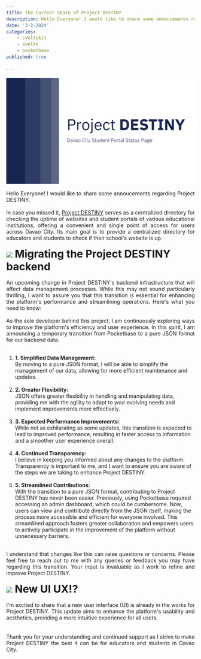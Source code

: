 ```yaml
---
title: The Current State of Project DESTINY
description: Hello Everyone! I would like to share some annoucements regarding Project DESTINY.
date: '3-2-2024'
categories:
    - sveltekit
    - svelte
    - pocketbase
published: true

---
```


<div style="display: flex; justify-content: center;">
 <img src="https://github.com/jeoooo/PROJECTDESTINY/raw/main/projectdestiny.png" alt="destiny" width="1000"/>
 </div>

<br>
 <div style="text-align: justify">
Hello Everyone! I would like to share some annoucements regarding Project DESTINY.
</div>
<br>
 <div style="text-align: justify">
In case you missed it, <a href="https://github.com/jeoooo/PROJECTDESTINY" target="_blank">Project DESTINY</a> serves as a centralized directory for checking the uptime of websites and student portals of various educational institutions, offering a convenient and single point of access for users across Davao City. Its main goal is to provide a centralized directory for educators and students to check if their school's website is up.
</div>
<br> 

<h1 class="text-3xl font-bold" style="display: inline;"><img src="https://www.streamscheme.com/wp-content/uploads/2020/04/ezgif.com-gif-maker.gif" width="40" style="display: inline;"/> Migrating the Project DESTINY backend </h1>
<br>
<br>
 <div style="text-align: justify">
An upcoming change in Project DESTINY's backend infrastructure that will affect data management processes. While this may not sound particularly thrilling, I want to assure you that this transition is essential for enhancing the platform's performance and streamlining operations. Here's what you need to know:
</div>

<br>
 <div style="text-align: justify">
 As the sole developer behind this project, I am continuously exploring ways to improve the platform's efficiency and user experience. In this spirit, I am announcing a temporary transition from Pocketbase to a pure JSON format for our backend data.
</div>

<br>
<ol >
    <li><strong>1. Simplified Data Management:</strong> <br> By moving to a pure JSON format, I will be able to simplify the management of our data, allowing for more efficient maintenance and updates. </li><br>
    <li><strong>2. Greater Flexibility:</strong> <br> JSON offers greater flexibility in handling and manipulating data, providing me with the agility to adapt to your evolving needs and implement improvements more effectively. </li><br>
    <li><strong>3. Expected Performance Improvements:</strong> <br> While not as exhilarating as some updates, this transition is expected to lead to improved performance, resulting in faster access to information and a smoother user experience overall. </li><br>
    <li><strong>4. Continued Transparency:</strong> <br> I believe in keeping you informed about any changes to the platform. Transparency is important to me, and I want to ensure you are aware of the steps we are taking to enhance Project DESTINY. </li><br>
    <li><strong>5. Streamlined Contributions: </strong> <br> With the transition to a pure JSON format, contributing to Project DESTINY has never been easier. Previously, using Pocketbase required accessing an admin dashboard, which could be cumbersome. Now, users can view and contribute directly from the JSON itself, making the process more accessible and efficient for everyone involved. This streamlined approach fosters greater collaboration and empowers users to actively participate in the improvement of the platform without unnecessary barriers. </li><br>
</ol>

 <div style="text-align: justify">
I understand that changes like this can raise questions or concerns. Please feel free to reach out to me with any queries or feedback you may have regarding this transition. Your input is invaluable as I work to refine and improve Project DESTINY.
</div>
<br> 
<h1 class="text-3xl font-bold" style="display: inline;"><img src="https://media0.giphy.com/media/h35DVyqakmPFzZWq21/200.gif" width="50" style="display: inline;"/> New UI UX!? </h1>
<br> 
<br> 
 <div style="text-align: justify">
I'm excited to share that a new user interface (UI) is already in the works for Project DESTINY. This update aims to enhance the platform's usability and aesthetics, providing a more intuitive experience for all users.
</div>
<br>
<br>
 <div style="text-align: justify">
 Thank you for your understanding and continued support as I strive to make Project DESTINY the best it can be for educators and students in Davao City.
</div>
<br>
